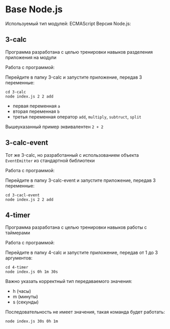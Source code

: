 # Base Node.js

Используемый тип модулей: ECMAScript
Версия Node.js:

## 3-calc

Программа разработана с целью тренировки навыков разделения приложения на модули

Работа с программой:

Перейдите в папку 3-calc и запустите приложение, передав 3 переменные:

```
cd 3-calc
node index.js 2 2 add
```

- первая переменная `a`
- вторая переменная `b`
- третья переменная оператор `add`, `multiply`, `subtruct`, `split`

Вышеуказанный пример эквивалентен `2 + 2`

## 3-calc-event

Тот же 3-calc, но разработанный с использованием объекта `EventEmitter` из стандартной библиотеки

Работа с программой:

Перейдите в папку 3-calc-event и запустите приложение, передав 3 переменные:

```
cd 3-cacl-event
node index.js 2 2 add
```

## 4-timer

Программа разработана с целью тренировки навыков работы с таймерами

Работа с программой:

Перейдите в папку 4-calc и запустите приложение, передав от 1 до 3 аргументов:

```
cd 4-timer
node index.js 0h 1m 30s
```

Важно указать корректный тип передаваемого значения:

- h (часы)
- m (минуты)
- s (секунды)

Последовательность не имеет значения, такая команда будет работать:

```
node index.js 30s 0h 1m
```
